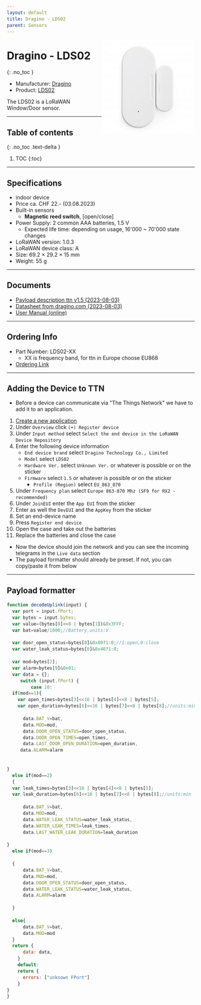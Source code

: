 ```yaml
---
layout: default
title: Dragino - LDS02
parent: Sensors
---
```


<img src="https://github.com/hslu-ige-laes/lora-devices-ttn/raw/master/docs/sensors/dragino-lds02_01.jpg" width="250" align="right">

# Dragino - LDS02
{: .no_toc }

- Manufacturer: <a href="https://www.dragino.com/" target="_blank">Dragino</a>
- Product: <a href="https://www.dragino.com/products/lorawan-nb-iot-door-sensor-water-leak/item/181-lds02.html" target="_blank">LDS02</a>

The LDS02 is a LoRaWAN Window/Door sensor.

---

## Table of contents
{: .no_toc .text-delta }

1. TOC
{:toc}

---

## Specifications
- indoor device
- Price ca. CHF 22.- (03.08.2023)
- Built-in sensors
  - <b>Magnetic reed switch</b>, [open/close]
- Power Supply: 2 common AAA batteries, 1.5 V
  - Expected life time: depending on usage, 16'000 ~ 70'000 state changes
- LoRaWAN version: 1.0.3
- LoRaWAN device class: A
- Size: 69.2 × 29.2 × 15 mm
- Weight: 55 g

---
## Documents
- [Payload description ttn v1.5 (2023-08-03)](https://github.com/hslu-ige-laes/lora-devices-ttn/raw/master/docs/sensors/dragino-lds02_04.txt)
- [Datasheet from dragino.com (2023-08-03)](https://github.com/hslu-ige-laes/lora-devices-ttn/raw/master/docs/sensors/dragino-lds02_02.pdf)
- <a href="http://wiki.dragino.com/xwiki/bin/view/Main/User%20Manual%20for%20LoRaWAN%20End%20Nodes/LDS02%20-%20LoRaWAN%20Door%20Sensor%20User%20Manual/" target="_blank">User Manual (online)</a>

---

## Ordering Info
- Part Number: LDS02-XX
  - XX is frequency band, for ttn in Europe choose EU868
- [Ordering Link](https://www.bastelgarage.ch/lds02-lorawan-door-fenster-sensor-node-868mhz)

---

## Adding the Device to TTN
- Before a device can communicate via "The Things Network" we have to add it to an application.<br>

1. [Create a new application](https://hslu-ige-laes.github.io/lora-devices-ttn/docs/getting_started#create-a-new-application)
2. Under `Overview` click `(+) Register device`
3. Under `Input method` select `Select the end device in the LoRaWAN Device Repository`
4. Enter the following device information
   - `End device brand` select `Dragino Technology Co., Limited`
   - `Model` select `LDS02`
   - `Hardware Ver.` select `Unknown Ver.` or whatever is possible or on the sticker
   - `Firmware` select `1.5` or whatever is possible or on the sticker
	 - `Profile (Region)` select `EU_863_870`
5. Under `Frequency plan` select `Europe 863-870 Mhz (SF9 for RX2 - recommended)`
6. Under `JoinEUI` enter the `App EUI` from the sticker
7. Enter as well the `DevEUI` and the `AppKey` from the sticker
8. Set an end-device name
9. Press `Register end device`
10. Open the case and take out the batteries
11. Replace the batteries and close the case

- Now the device should join the network and you can see the incoming telegrams in the `Live data` section
- The payload formatter should already be preset. If not, you can copy/paste it from below

---
## Payload formatter

```javascript
function decodeUplink(input) {
  var port = input.fPort;
  var bytes = input.bytes;
  var value=(bytes[0]<<8 | bytes[1])&0x3FFF;
  var bat=value/1000;//Battery,units:V
  
  var door_open_status=bytes[0]&0x80?1:0;//1:open,0:close
  var water_leak_status=bytes[0]&0x40?1:0;
  
  var mod=bytes[2];
  var alarm=bytes[9]&0x01;
  var data = {};
  	 switch (input.fPort) {
		 case 10:
  if(mod==1){
    var open_times=bytes[3]<<16 | bytes[4]<<8 | bytes[5];
    var open_duration=bytes[6]<<16 | bytes[7]<<8 | bytes[8];//units:min
    
      data.BAT_V=bat,
      data.MOD=mod,
      data.DOOR_OPEN_STATUS=door_open_status,
      data.DOOR_OPEN_TIMES=open_times,
      data.LAST_DOOR_OPEN_DURATION=open_duration,
     data.ALARM=alarm
    
  
}
  else if(mod==2)
  {
  var leak_times=bytes[3]<<16 | bytes[4]<<8 | bytes[5];
  var leak_duration=bytes[6]<<16 | bytes[7]<<8 | bytes[8];//units:min
  
      data.BAT_V=bat,
      data.MOD=mod,
      data.WATER_LEAK_STATUS=water_leak_status,
      data.WATER_LEAK_TIMES=leak_times,
      data.LAST_WATER_LEAK_DURATION=leak_duration
  
}
  else if(mod==3)
  
  {
      data.BAT_V=bat,
      data.MOD=mod,
      data.DOOR_OPEN_STATUS=door_open_status,
      data.WATER_LEAK_STATUS=water_leak_status,
      data.ALARM=alarm

  }

  else{
      data.BAT_V=bat,
      data.MOD=mod
  }
  return {
      data: data,
    }
	default:
    return {
      errors: ["unknown FPort"]
    }
}
}

```